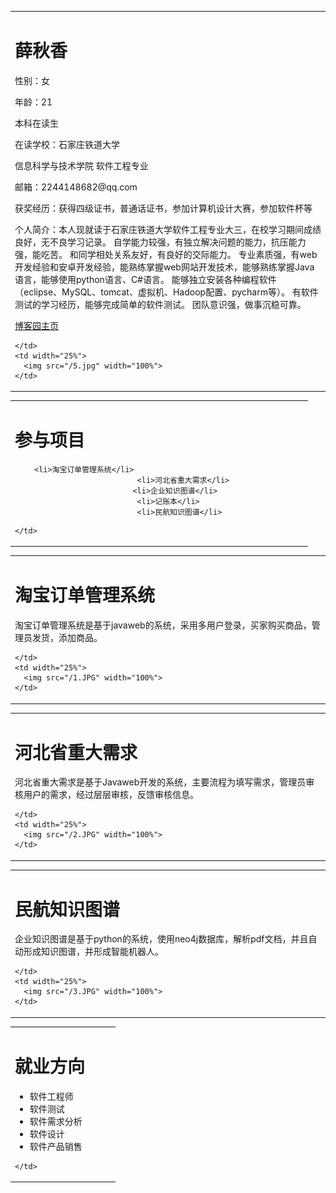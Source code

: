 <table border="0">
  <tr>
    <td width="75%">
      <h1>薛秋香</h1>
      <p>性别：女</p>
                            <p>年龄：21</p>
                            <p>本科在读生</p>
                            <p>在读学校：石家庄铁道大学</p>
                            <p>信息科学与技术学院 软件工程专业</p>
                            <p>邮箱：2244148682@qq.com</p>
                            <p>获奖经历：获得四级证书，普通话证书，参加计算机设计大赛，参加软件杯等</p>
                            <p>个人简介：本人现就读于石家庄铁道大学软件工程专业大三，在校学习期间成绩良好，无不良学习记录。
                            自学能力较强，有独立解决问题的能力，抗压能力强，能吃苦。
                            和同学相处关系友好，有良好的交际能力。
                            专业素质强，有web开发经验和安卓开发经验，能熟练掌握web网站开发技术，能够熟练掌握Java语言，能够使用python语言、C#语言。
                            能够独立安装各种编程软件（eclipse、MySQL、tomcat、虚拟机、Hadoop配置、pycharm等）。
                            有软件测试的学习经历，能够完成简单的软件测试。
                            团队意识强，做事沉稳可靠。           
                            </p>
<p><a href="https://home.cnblogs.com/u/xueqiuxiang">博客园主页</a></p>
      
    </td>
    <td width="25%">
      <img src="/5.jpg" width="100%">     
    </td>
  </tr>
</table>

<table border="0">
  <tr>
    <td width="75%">
      <h1>参与项目</h1>
      <ul>
  
      
     <li>淘宝订单管理系统</li>
                            <li>河北省重大需求</li>
                           <li>企业知识图谱</li>
                            <li>记账本</li>
                            <li>民航知识图谱</li>
                           
</ul>
      
    </td>
    
  </tr>
</table>
<table border="0">
  <tr>
    <td width="75%">
      <h1>淘宝订单管理系统</h1>
      <p>淘宝订单管理系统是基于javaweb的系统，采用多用户登录，买家购买商品，管理员发货，添加商品。</p>
                            
                           

      
    </td>
    <td width="25%">
      <img src="/1.JPG" width="100%">     
    </td>
  </tr>
</table>

<table border="0">
  <tr>
    <td width="75%">
      <h1>河北省重大需求</h1>
      <p>河北省重大需求是基于Javaweb开发的系统，主要流程为填写需求，管理员审核用户的需求，经过层层审核，反馈审核信息。</p>
                            
                           

      
    </td>
    <td width="25%">
      <img src="/2.JPG" width="100%">     
    </td>
  </tr>
</table>
<table border="0">
  <tr>
    <td width="75%">
      <h1>民航知识图谱</h1>
      <p>企业知识图谱是基于python的系统，使用neo4j数据库，解析pdf文档，并且自动形成知识图谱，并形成智能机器人。</p>
                            
                           

      
    </td>
    <td width="25%">
      <img src="/3.JPG" width="100%">     
    </td>
  </tr>
</table>

<table border="0">
  <tr>
    <td width="75%">
      <h1>就业方向</h1>
      <ul>
  <li>软件工程师</li>
  <li>软件测试</li>
  <li>软件需求分析</li>
  <li>软件设计</li>
  <li>软件产品销售</li>
  
</ul>
      
    </td>
    
  </tr>
</table>
